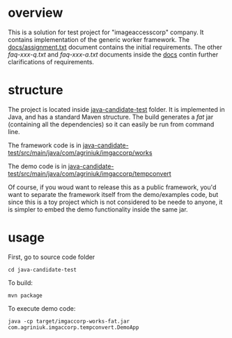 # overview
This is a solution for test project for "imageaccesscorp" company.
It contains implementation of the generic worker framework.
The [docs/assignment.txt](docs/assignment.txt) document contains the initial requirements.
The other _faq-xxx-q.txt_ and _faq-xxx-a.txt_ documents inside the [docs](docs) contin further clarifications of requirements.


# structure
The project is located inside [java-candidate-test](java-candidate-test) folder. It is implemented in Java, and has a standard Maven structure.
The build generates a _fat_ jar (containing all the dependencies) so it can easily be run from command line.

The framework code is in [java-candidate-test/src/main/java/com/agriniuk/imgaccorp/works](java-candidate-test/src/main/java/com/agriniuk/imgaccorp/works)

The demo code is in [java-candidate-test/src/main/java/com/agriniuk/imgaccorp/tempconvert](java-candidate-test/src/main/java/com/agriniuk/imgaccorp/tempconvert)

Of course, if you woud want to release this as a public framework, you'd want to separate the framework itself from the demo/examples code, 
but since this is a toy project which is not considered to be neede to anyone, it is simpler to embed the demo functionality inside the same jar.


# usage
First, go to source code folder
```
cd java-candidate-test
```

To build:
```
mvn package
```

To execute demo code:
```
java -cp target/imgaccorp-works-fat.jar com.agriniuk.imgaccorp.tempconvert.DemoApp
```

